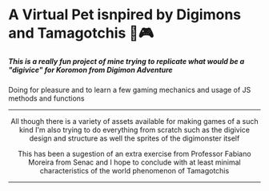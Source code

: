 <h1>A Virtual Pet isnpired by Digimons and Tamagotchis &#128050&#127918;</h1>

<h5>This is a really fun project of mine trying to replicate what would be a "digivice" for Koromon from Digimon Adventure</h5>
<p>Doing for pleasure and to learn a few gaming mechanics and usage of JS methods and functions</p>
<hr>

<div align="center">
  <p>All though there is a variety of assets available for making games of a such kind I'm also trying to do everything from scratch such as the digivice design and structure as well the sprites of the digimonster itself</p>

  <p>This has been a sugestion of an extra exercise from Professor Fabiano Moreira from Senac and I hope to conclude with at least minimal characteristics of the world phenomenon of Tamagotchis</p>
</div>
<hr>